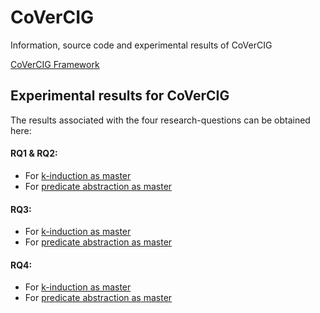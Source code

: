 
# CoVerCIG
Information, source code and experimental results of CoVerCIG

[CoVerCIG Framework](covercigFramework)

## Experimental results for CoVerCIG
The results associated with the four research-questions can be obtained here:

#### RQ1 & RQ2:
+ For [k-induction as master](evaluation/tabels/rq1/rq1-kind.html)
+ For [predicate abstraction as master](evaluation/tabels/rq1/rq1-kind.html)

#### RQ3: 
+ For [k-induction as master](evaluation/tabels/rq3/rq3-kind.html)
+ For [predicate abstraction as master](evaluation/tabels/rq3/rq3-kind.html)

#### RQ4: 
+ For [k-induction as master](evaluation/tabels/rq4/rq4-kind.html)
+ For [predicate abstraction as master](evaluation/tabels/rq4/rq4-kind.html)

